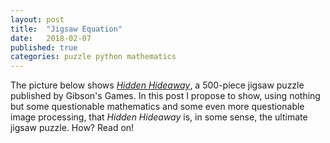 ```yaml
---
layout: post
title:  "Jigsaw Equation"
date:   2018-02-07
published: true
categories: puzzle python mathematics
---
```


The picture below shows <a href="https://www.jigsawpuzzlesdirect.co.uk/prodpage.asp?prodid=5198"><i>Hidden Hideaway</i></a>, a 
500-piece jigsaw puzzle published by Gibson's Games. In this post I propose to show, using nothing but some questionable mathematics
and some even more questionable image processing, that <i>Hidden Hideaway</i> is, in some sense, the ultimate jigsaw puzzle. How?
Read on!

<center><im src="../"></im>

